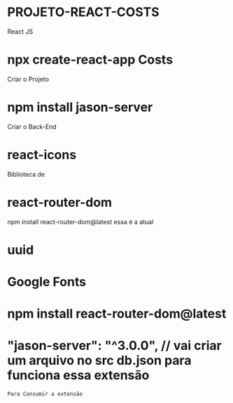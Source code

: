 # PROJETO-REACT-COSTS
 React JS

# npx create-react-app Costs
 Criar o Projeto

# npm install jason-server
 Criar o Back-End

# react-icons
 Biblioteca de

# react-router-dom
 npm install react-router-dom@latest essa é a atual

# uuid

# Google Fonts

# npm install react-router-dom@latest


# "jason-server": "^3.0.0", // vai criar um arquivo no src db.json para funciona essa extensão
    Para Consumir a extensão